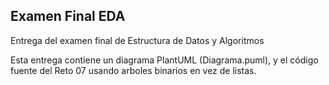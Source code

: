 ## Examen Final EDA

Entrega del examen final de Estructura de Datos y Algoritmos

Esta entrega contiene un diagrama PlantUML (Diagrama.puml), y el código fuente del Reto 07 usando arboles binarios en vez de listas.